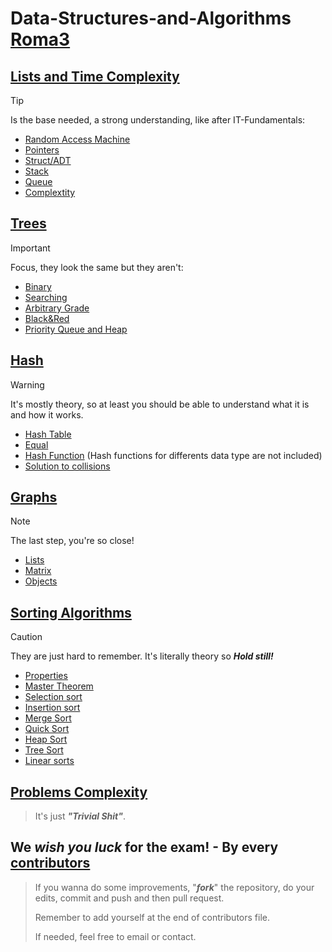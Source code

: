 # Data-Structures-and-Algorithms [Roma3](https://www.uniroma3.it)

## [Lists and Time Complexity](Lists/Lists.md)
> [!TIP]
> Is the base needed, a strong understanding, like after IT-Fundamentals:
> - [Random Access Machine](Lists/Lists.md#ram---random-access-machine)
> - [Pointers](Lists/Lists.md#Pointers)
> - [Struct/ADT](Lists/Lists.md#struct-or-adtabstract-data-type)
> - [Stack](Lists/Lists.md#pile-or-stack-)
> - [Queue](Lists/Lists.md#code-or-queue)
> - [Complextity](Lists/Lists.md#complextity)

## [Trees](Trees/Trees.md)
> [!IMPORTANT]
>  Focus, they look the same but they aren't:  
> - [Binary](Trees/Trees.md#binary)
> - [Searching](Trees/Trees.md#searching)
> - [Arbitrary Grade](Trees/Trees.md#arbitrary-grade)
> - [Black&Red](Trees/Trees.md#blackred)
> - [Priority Queue and Heap](Trees/Trees.md#priority-queue-and-heap)

## [Hash](Hash/Hash.md)
> [!WARNING]
> It's mostly theory, so at least you should be able to understand what it is and how it works.
> - [Hash Table](Hash/Hash.md#hash-table)
> - [Equal](Hash/Hash.md#equal-functions)
> - [Hash Function](Hash/Hash.md#hash-functions) (Hash functions for differents data type are not included)
> - [Solution to collisions](Hash/Hash.md#solution-to-collisions)

## [Graphs](Graphs/Graphs.md)
> [!NOTE]
> The last step, you're so close!
> - [Lists](Graphs/Graphs.md#gaph-lists)
> - [Matrix](Graphs/Graphs.md#gaph-matrix)
> - [Objects](Graphs/Graphs.md#gaph-objects)

## [Sorting Algorithms](SortingAlgorithms/SortingAlgorithms.md)
> [!CAUTION]
> They are just hard to remember. It's literally theory so ***Hold still!***
> - [Properties](SortingAlgorithms/SortingAlgorithms.md#greedy)
> - [Master Theorem](SortingAlgorithms/SortingAlgorithms.md#master-theorem)
> - [Selection sort](SortingAlgorithms/SortingAlgorithms.md#selection-sort)
> - [Insertion sort](SortingAlgorithms/SortingAlgorithms.md#insertion-sort)
> - [Merge Sort](SortingAlgorithms/SortingAlgorithms.md#merge-sort)
> - [Quick Sort](SortingAlgorithms/SortingAlgorithms.md#quick-sort)
> - [Heap Sort](SortingAlgorithms/SortingAlgorithms.md#heap-sort)
> - [Tree Sort](SortingAlgorithms/SortingAlgorithms.md#tree-sort)
> - [Linear sorts](SortingAlgorithms/SortingAlgorithms.md#counting-sort)

## [Problems Complexity](ProblemsComplexity/ProblemsComplexity.md#problems-complexity)
> It's just ***"Trivial Shit"***.

## We ***wish you luck*** for the exam! - **By every [contributors](Contributors/Contributors.md#contributors)**
> If you wanna do some improvements, "***fork***" the repository, do your edits, commit and push and then pull request.
> 
> Remember to add yourself at the end of contributors file.
> 
> If needed, feel free to email or contact.

